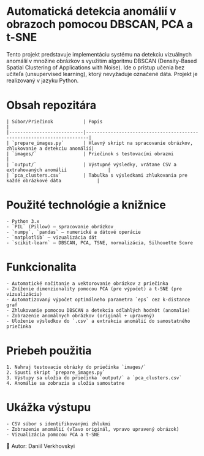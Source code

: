 
# Automatická detekcia anomálií v obrazoch pomocou DBSCAN, PCA a t-SNE

Tento projekt predstavuje implementáciu systému na detekciu vizuálnych anomálií v množine obrázkov s využitím algoritmu DBSCAN (Density-Based Spatial Clustering of Applications with Noise). Ide o prístup učenia bez učiteľa (unsupervised learning), ktorý nevyžaduje označené dáta. Projekt je realizovaný v jazyku Python.

# Obsah repozitára

    | Súbor/Priečinok           | Popis                                                                 |
    |---------------------------|-----------------------------------------------------------------------|
    | `prepare_images.py`       | Hlavný skript na spracovanie obrázkov, zhlukovanie a detekciu anomálií|
    | `images/`                 | Priečinok s testovacími obrazmi                                       |
    | `output/`                 | Výstupné výsledky, vrátane CSV a extrahovaných anomálií               |
    | `pca_clusters.csv`        | Tabuľka s výsledkami zhlukovania pre každé obrázkové dáta             |

#  Použité technológie a knižnice

    - Python 3.x
    - `PIL` (Pillow) – spracovanie obrázkov
    - `numpy`, `pandas` – numerické a dátové operácie
    - `matplotlib` – vizualizácia dát
    - `scikit-learn` – DBSCAN, PCA, TSNE, normalizácia, Silhouette Score

#  Funkcionalita

    - Automatické načítanie a vektorovanie obrázkov z priečinka
    - Zníženie dimenzionality pomocou PCA (pre výpočet) a t-SNE (pre vizualizáciu)
    - Automatizovaný výpočet optimálneho parametra `eps` cez k-distance graf
    - Zhlukovanie pomocou DBSCAN a detekcia odľahlých hodnôt (anomalie)
    - Zobrazenie anomálnych obrázkov (originál + upravený)
    - Uloženie výsledkov do `.csv` a extrakcia anomálií do samostatného priečinka

#  Priebeh použitia

    1. Nahraj testovacie obrázky do priečinka `images/`
    2. Spusti skript `prepare_images.py`
    3. Výstupy sa uložia do priečinka `output/` a `pca_clusters.csv`
    4. Anomálie sa zobrazia a uložia samostatne

#  Ukážka výstupu

    - CSV súbor s identifikovanými zhlukmi
    - Zobrazenie anomálií (vľavo originál, vpravo upravený obrázok)
    - Vizualizácia pomocou PCA a t-SNE

🧪 Autor: Daniil Verkhovskyi
